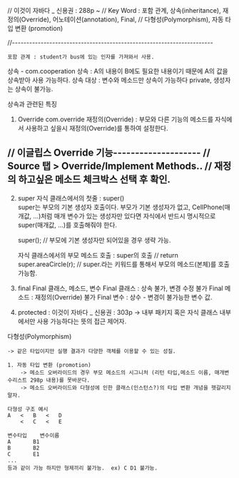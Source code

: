 // 이것이 자바다 _ 신용권 : 288p ~ 
// Key Word : 포함 관계, 상속(inheritance), 재정의(Override), 어노테이션(annotation), Final,
//	다형성(Polymorphism), 자동 타입 변환 (promotion)

//----------------------------------------------------------------------

	포함 관계 : student가 bus에 있는 인자를 가져와서 사용.

 상속 - com.cooperation
	상속 : A의 내용이 B에도 필요한 내용이기 때문에 A의 값을 상속받아 사용 가능하다.
	상속 대상 : 변수와 메소드만 상속이 가능하다 
			 private, 생성자는 상속이 불가능.

 상속과 관련된 특징

1. Override com.override
	재정의(Override) : 
	부모와 다른 기능의 메소드를 자식에서 사용하고 싶을시 재정의(Override)를 통하여 설정한다.

// 이글립스 Override 기능--------------------
// Source 탭 > Override/Implement Methods..
// 재정의 하고싶은 메소드 체크박스 선택 후 확인.
------------------------------------------

2. super
	자식 클래스에서의 첫줄 : super()                                                                                          
	super는 부모의 기본 생성자 호출이다.
	부모가 기본 생성자가 없고, CellPhone(매개값, ...)처럼 매개 변수가 있는 생성자만 있다면 
	자식에서 반드시 명시적으로 super(매개값, ...)를 호출해줘야 한다.
	
	super(); // 부모에 기본 생성자만 되어있을 경우 생략 가능.

	자식 클래스에서의 부모 메소드 호출 : super의 호출
//		return super.areaCircle(r);
		// super.라는 키워드를 통해서 부모의 메소드(본체)를 호출 가능함.

3. final
	Final 클래스, 메소드, 변수
	Final 클래스 : 상속 불가, 변경 수정 불가
	Final 메소드 : 재정의(Override) 불가
	Final 변수 : 상수 - 변경이 불가능한 변수 값.


4. protected : 이것이 자바다 _ 신용권 : 303p
	-> 내부 패키지 혹은 자식 클래스 내부에서만 사용 가능하다는 뜻의 접근 제어자.
	
	
 다형성(Polymorphism)
 
 	-> 같은 타입이지만 실행 결과가 다양한 객체를 이용할 수 있는 성질.
 
	1. 자동 타입 변환 (promotion)
		-> 메소드 오버라이드의 경우 부모 메소드의 시그니처 (리턴 타입,메소드 이름, 매개변수리스트 298p 내용)를 못바꾼다.
		-> 메소드 오버라이드와 다형성에 인한 클래스(인스턴스?)의 타입 변환 개념을 헷갈리지 말자.
		
	다형성 구조 예시
	A 	<	B	<	D
	 	<	C	<	E
		
	변수타입	변수이름
	A 		B1
	B		B2
	C		E1
	...
	등과 같이 가능 하지만 형제끼리 불가능.	ex) C D1 불가능.
		
	
	
